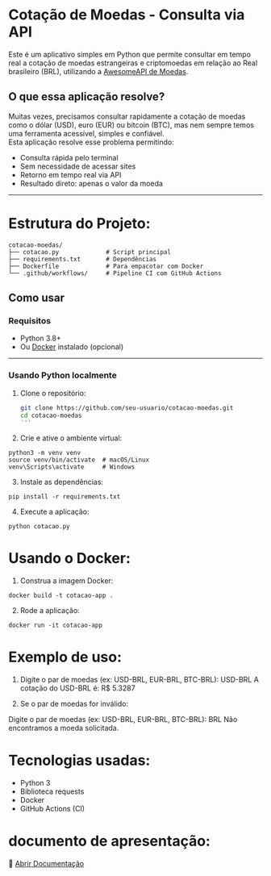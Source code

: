 # Cotação de Moedas - Consulta via API

Este é um aplicativo simples em Python que permite consultar em tempo real a cotação de moedas estrangeiras e criptomoedas em relação ao Real brasileiro (BRL), utilizando a [AwesomeAPI de Moedas](https://docs.awesomeapi.com.br/api-de-moedas).

## O que essa aplicação resolve?

Muitas vezes, precisamos consultar rapidamente a cotação de moedas como o dólar (USD), euro (EUR) ou bitcoin (BTC), mas nem sempre temos uma ferramenta acessível, simples e confiável.  
Esta aplicação resolve esse problema permitindo:

- Consulta rápida pelo terminal
- Sem necessidade de acessar sites
- Retorno em tempo real via API
- Resultado direto: apenas o valor da moeda

---

# Estrutura do Projeto:

```
cotacao-moedas/
├── cotacao.py             # Script principal
├── requirements.txt       # Dependências
├── Dockerfile             # Para empacotar com Docker
└── .github/workflows/     # Pipeline CI com GitHub Actions
```

## Como usar

### Requisitos

- Python 3.8+
- Ou [Docker](https://www.docker.com/) instalado (opcional)

---

### Usando Python localmente

1. Clone o repositório:
   ```bash
   git clone https://github.com/seu-usuario/cotacao-moedas.git
   cd cotacao-moedas
   '''
   
2. Crie e ative o ambiente virtual:

```
python3 -m venv venv
source venv/bin/activate  # macOS/Linux
venv\Scripts\activate     # Windows
```

3. Instale as dependências:

```
pip install -r requirements.txt
```

4. Execute a aplicação:

```
python cotacao.py
```

# Usando o Docker:

1. Construa a imagem Docker:

```
docker build -t cotacao-app .
```

2. Rode a aplicação:

```
docker run -it cotacao-app
```

# Exemplo de uso:

1. Digite o par de moedas (ex: USD-BRL, EUR-BRL, BTC-BRL): USD-BRL
A cotação do USD-BRL é: R$ 5.3287

2. Se o par de moedas for inválido:

Digite o par de moedas (ex: USD-BRL, EUR-BRL, BTC-BRL): BRL
Não encontramos a moeda solicitada.

# Tecnologias usadas:

- Python 3
- Biblioteca requests
- Docker
- GitHub Actions (CI)

# documento de apresentação:

📄 [Abrir Documentação](./docs/Documentação.pdf)
